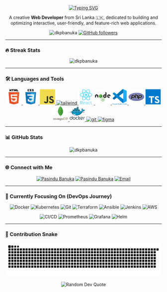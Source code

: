 <div align="center">
  <a href="https://git.io/typing-svg">
    <img src="https://readme-typing-svg.demolab.com?font=Fira+Code&weight=700&size=32&duration=4000&pause=1000&color=00B8D4&center=true&vCenter=true&width=600&lines=Hi+%F0%9F%91%8B%2C+I'm+Pasindu+Banuka;I'm+a+passionate+Web+Developer;Crafting+Digital+Experiences;From+Concept+to+Code" alt="Typing SVG" />
  </a>
</div>

<p align="center">
  A creative <strong>Web Developer</strong> from Sri Lanka 🇱🇰, dedicated to building and optimizing interactive, user-friendly, and feature-rich web applications.
</p>
<p align="center">
  <img src="https://komarev.com/ghpvc/?username=dkpbanuka&label=Profile%20views&color=0e75b6&style=flat" alt="dkpbanuka" /> 
  <a href="https://github.com/dkpbanuka?tab=followers"><img src="https://img.shields.io/github/followers/dkpbanuka?label=Followers&style=social" alt="GitHub followers"></a>
</p>



---

### 🔥 Streak Stats
<p align="center">
  <img src="https://github-readme-streak-stats.herokuapp.com/?user=dkpbanuka&theme=dark&hide_border=true&background=0D1117" alt="dkpbanuka" />
</p>

---

### 🛠️ Languages and Tools
<p align="center">
  <a href="https://www.w3.org/html/" target="_blank" rel="noreferrer"> <img src="https://raw.githubusercontent.com/devicons/devicon/master/icons/html5/html5-original-wordmark.svg" alt="html5" width="50" height="50"/> </a>
  <a href="https://www.w3schools.com/css/" target="_blank" rel="noreferrer"> <img src="https://raw.githubusercontent.com/devicons/devicon/master/icons/css3/css3-original-wordmark.svg" alt="css3" width="50" height="50"/> </a>
  <a href="https://developer.mozilla.org/en-US/docs/Web/JavaScript" target="_blank" rel="noreferrer"> <img src="https://raw.githubusercontent.com/devicons/devicon/master/icons/javascript/javascript-original.svg" alt="javascript" width="50" height="50"/> </a>
  <a href="https://tailwindcss.com/" target="_blank" rel="noreferrer"> <img src="https://www.vectorlogo.zone/logos/tailwindcss/tailwindcss-icon.svg" alt="tailwind" width="50" height="50"/> </a>
  <a href="https://reactjs.org/" target="_blank" rel="noreferrer"> <img src="https://raw.githubusercontent.com/devicons/devicon/master/icons/react/react-original-wordmark.svg" alt="react" width="50" height="50"/> </a>
  <a href="https://nodejs.org" target="_blank" rel="noreferrer"> <img src="https://raw.githubusercontent.com/devicons/devicon/master/icons/nodejs/nodejs-original-wordmark.svg" alt="nodejs" width="50" height="50"/> </a>
  <a href="https://code.visualstudio.com/" target="_blank" rel="noreferrer"> 
  <img src="https://raw.githubusercontent.com/devicons/devicon/master/icons/vscode/vscode-original-wordmark.svg" alt="vscode" width="50" height="50"/> 
</a>
  <a href="https://www.php.net" target="_blank" rel="noreferrer"> <img src="https://raw.githubusercontent.com/devicons/devicon/master/icons/php/php-original.svg" alt="php" width="50" height="50"/> </a>
  <a href="https://www.typescriptlang.org/" target="_blank" rel="noreferrer"> <img src="https://raw.githubusercontent.com/devicons/devicon/master/icons/typescript/typescript-original.svg" alt="typescript" width="50" height="50"/> </a>
  <a href="https://www.mongodb.com/" target="_blank" rel="noreferrer"> <img src="https://raw.githubusercontent.com/devicons/devicon/master/icons/mongodb/mongodb-original-wordmark.svg" alt="mongodb" width="50" height="50"/> </a>
  <a href="https://www.docker.com/" target="_blank" rel="noreferrer"> <img src="https://raw.githubusercontent.com/devicons/devicon/master/icons/docker/docker-original-wordmark.svg" alt="docker" width="50" height="50"/> </a>
  <a href="https://git-scm.com/" target="_blank" rel="noreferrer"> <img src="https://www.vectorlogo.zone/logos/git-scm/git-scm-icon.svg" alt="git" width="50" height="50"/> </a>
  <a href="https://www.figma.com/" target="_blank" rel="noreferrer"> <img src="https://www.vectorlogo.zone/logos/figma/figma-icon.svg" alt="figma" width="50" height="50"/> </a>
</p>

---

### 📊 GitHub Stats
<p align="center">
  <img src="https://github-readme-stats.vercel.app/api?username=dkpbanuka&show_icons=true&theme=dark&hide_border=true&bg_color=0D1117&title_color=38BDF8&icon_color=38BDF8" alt="dkpbanuka" width="48%" />
  
</p>

---

### 🌐 Connect with Me
<p align="center">
  <a href="https://linkedin.com/in/pasindu-banuka-216b7133b" target="blank"><img align="center" src="https://raw.githubusercontent.com/rahuldkjain/github-profile-readme-generator/master/src/images/icons/Social/linked-in-alt.svg" alt="Pasindu Banuka" height="40" width="40" /></a>
  <a href="https://fb.com/pasindu banuka" target="blank"><img align="center" src="https://raw.githubusercontent.com/rahuldkjain/github-profile-readme-generator/master/src/images/icons/Social/facebook.svg" alt="Pasindu Banuka" height="40" width="40" /></a>
  <a href="mailto:pasindubanuka155@gmail.com" target="blank"><img align="center" src="https://img.icons8.com/color/48/000000/gmail-new.png" alt="Email" height="40" width="40" /></a>
</p>

---

### 🎯 Currently Focusing On (DevOps Journey)
<p align="center">
  <img src="https://img.shields.io/badge/-Docker-2496ED?style=for-the-badge&logo=docker&logoColor=white" alt="Docker" />
  <img src="https://img.shields.io/badge/-Kubernetes-326CE5?style=for-the-badge&logo=kubernetes&logoColor=white" alt="Kubernetes" />
  <img src="https://img.shields.io/badge/-Git-F05032?style=for-the-badge&logo=git&logoColor=white" alt="Git" />
  <img src="https://img.shields.io/badge/-Terraform-623CE4?style=for-the-badge&logo=terraform&logoColor=white" alt="Terraform" />
  <img src="https://img.shields.io/badge/-Ansible-EE0000?style=for-the-badge&logo=ansible&logoColor=white" alt="Ansible" />
  <img src="https://img.shields.io/badge/-Jenkins-D24939?style=for-the-badge&logo=jenkins&logoColor=white" alt="Jenkins" />
  <img src="https://img.shields.io/badge/-AWS-232F3E?style=for-the-badge&logo=amazon-aws&logoColor=white" alt="AWS" />
</p>

<p align="center">
  <img src="https://img.shields.io/badge/-CI/CD_Pipelines-2088FF?style=for-the-badge&logo=github-actions&logoColor=white" alt="CI/CD" />
  <img src="https://img.shields.io/badge/-Prometheus-E6522C?style=for-the-badge&logo=prometheus&logoColor=white" alt="Prometheus" />
  <img src="https://img.shields.io/badge/-Grafana-F46800?style=for-the-badge&logo=grafana&logoColor=white" alt="Grafana" />
  <img src="https://img.shields.io/badge/-Helm-0F1689?style=for-the-badge&logo=helm&logoColor=white" alt="Helm" />
</p>

---

### 🐍 Contribution Snake

  ![snake gif](https://github.com/DKPBanuka/DKPBanuka/blob/output/github-snake-dark.svg)


<p align="center">
  <img src="https://quotes-github-readme.vercel.app/api?type=horizontal&theme=dark" alt="Random Dev Quote" />
</p>
